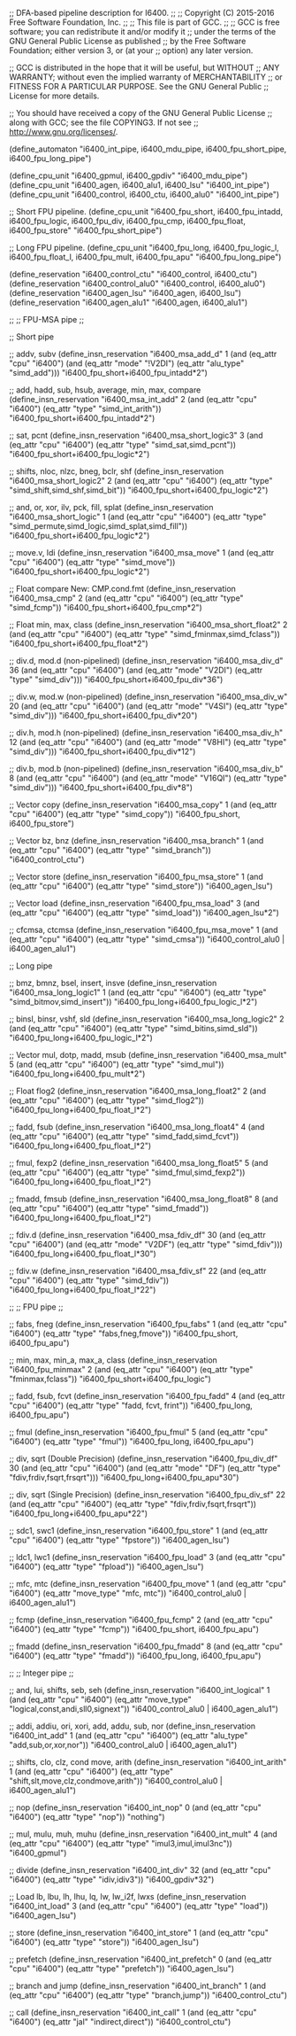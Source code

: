 ;; DFA-based pipeline description for I6400.
;;
;; Copyright (C) 2015-2016 Free Software Foundation, Inc.
;;
;; This file is part of GCC.
;;
;; GCC is free software; you can redistribute it and/or modify it
;; under the terms of the GNU General Public License as published
;; by the Free Software Foundation; either version 3, or (at your
;; option) any later version.

;; GCC is distributed in the hope that it will be useful, but WITHOUT
;; ANY WARRANTY; without even the implied warranty of MERCHANTABILITY
;; or FITNESS FOR A PARTICULAR PURPOSE.  See the GNU General Public
;; License for more details.

;; You should have received a copy of the GNU General Public License
;; along with GCC; see the file COPYING3.  If not see
;; <http://www.gnu.org/licenses/>.

(define_automaton "i6400_int_pipe, i6400_mdu_pipe, i6400_fpu_short_pipe,
		   i6400_fpu_long_pipe")

(define_cpu_unit "i6400_gpmul, i6400_gpdiv" "i6400_mdu_pipe")
(define_cpu_unit "i6400_agen, i6400_alu1, i6400_lsu" "i6400_int_pipe")
(define_cpu_unit "i6400_control, i6400_ctu, i6400_alu0" "i6400_int_pipe")

;; Short FPU pipeline.
(define_cpu_unit "i6400_fpu_short, i6400_fpu_intadd, i6400_fpu_logic,
		  i6400_fpu_div, i6400_fpu_cmp, i6400_fpu_float,
		  i6400_fpu_store" "i6400_fpu_short_pipe")

;; Long FPU pipeline.
(define_cpu_unit "i6400_fpu_long, i6400_fpu_logic_l, i6400_fpu_float_l,
		  i6400_fpu_mult, i6400_fpu_apu" "i6400_fpu_long_pipe")

(define_reservation "i6400_control_ctu" "i6400_control, i6400_ctu")
(define_reservation "i6400_control_alu0" "i6400_control, i6400_alu0")
(define_reservation "i6400_agen_lsu" "i6400_agen, i6400_lsu")
(define_reservation "i6400_agen_alu1" "i6400_agen, i6400_alu1")

;;
;; FPU-MSA pipe
;;

;; Short pipe

;; addv, subv
(define_insn_reservation "i6400_msa_add_d" 1
  (and (eq_attr "cpu" "i6400")
       (and (eq_attr "mode" "!V2DI")
	    (eq_attr "alu_type" "simd_add")))
  "i6400_fpu_short+i6400_fpu_intadd*2")

;; add, hadd, sub, hsub, average, min, max, compare
(define_insn_reservation "i6400_msa_int_add" 2
  (and (eq_attr "cpu" "i6400")
       (eq_attr "type" "simd_int_arith"))
  "i6400_fpu_short+i6400_fpu_intadd*2")

;; sat, pcnt
(define_insn_reservation "i6400_msa_short_logic3" 3
  (and (eq_attr "cpu" "i6400")
       (eq_attr "type" "simd_sat,simd_pcnt"))
  "i6400_fpu_short+i6400_fpu_logic*2")

;; shifts, nloc, nlzc, bneg, bclr, shf
(define_insn_reservation "i6400_msa_short_logic2" 2
  (and (eq_attr "cpu" "i6400")
       (eq_attr "type" "simd_shift,simd_shf,simd_bit"))
  "i6400_fpu_short+i6400_fpu_logic*2")

;; and, or, xor, ilv, pck, fill, splat
(define_insn_reservation "i6400_msa_short_logic" 1
  (and (eq_attr "cpu" "i6400")
       (eq_attr "type" "simd_permute,simd_logic,simd_splat,simd_fill"))
  "i6400_fpu_short+i6400_fpu_logic*2")

;; move.v, ldi
(define_insn_reservation "i6400_msa_move" 1
  (and (eq_attr "cpu" "i6400")
       (eq_attr "type" "simd_move"))
  "i6400_fpu_short+i6400_fpu_logic*2")

;; Float compare New: CMP.cond.fmt
(define_insn_reservation "i6400_msa_cmp" 2
  (and (eq_attr "cpu" "i6400")
       (eq_attr "type" "simd_fcmp"))
  "i6400_fpu_short+i6400_fpu_cmp*2")

;; Float min, max, class
(define_insn_reservation "i6400_msa_short_float2" 2
  (and (eq_attr "cpu" "i6400")
       (eq_attr "type" "simd_fminmax,simd_fclass"))
  "i6400_fpu_short+i6400_fpu_float*2")

;; div.d, mod.d (non-pipelined)
(define_insn_reservation "i6400_msa_div_d" 36
  (and (eq_attr "cpu" "i6400")
       (and (eq_attr "mode" "V2DI")
	    (eq_attr "type" "simd_div")))
  "i6400_fpu_short+i6400_fpu_div*36")

;; div.w, mod.w (non-pipelined)
(define_insn_reservation "i6400_msa_div_w" 20
  (and (eq_attr "cpu" "i6400")
       (and (eq_attr "mode" "V4SI")
	    (eq_attr "type" "simd_div")))
  "i6400_fpu_short+i6400_fpu_div*20")

;; div.h, mod.h (non-pipelined)
(define_insn_reservation "i6400_msa_div_h" 12
  (and (eq_attr "cpu" "i6400")
       (and (eq_attr "mode" "V8HI")
	    (eq_attr "type" "simd_div")))
  "i6400_fpu_short+i6400_fpu_div*12")

;; div.b, mod.b (non-pipelined)
(define_insn_reservation "i6400_msa_div_b" 8
  (and (eq_attr "cpu" "i6400")
       (and (eq_attr "mode" "V16QI")
	    (eq_attr "type" "simd_div")))
  "i6400_fpu_short+i6400_fpu_div*8")

;; Vector copy
(define_insn_reservation "i6400_msa_copy" 1
  (and (eq_attr "cpu" "i6400")
       (eq_attr "type" "simd_copy"))
  "i6400_fpu_short, i6400_fpu_store")

;; Vector bz, bnz
(define_insn_reservation "i6400_msa_branch" 1
  (and (eq_attr "cpu" "i6400")
       (eq_attr "type" "simd_branch"))
  "i6400_control_ctu")

;; Vector store
(define_insn_reservation "i6400_fpu_msa_store" 1
  (and (eq_attr "cpu" "i6400")
       (eq_attr "type" "simd_store"))
  "i6400_agen_lsu")

;; Vector load
(define_insn_reservation "i6400_fpu_msa_load" 3
  (and (eq_attr "cpu" "i6400")
       (eq_attr "type" "simd_load"))
  "i6400_agen_lsu*2")

;; cfcmsa, ctcmsa
(define_insn_reservation "i6400_fpu_msa_move" 1
  (and (eq_attr "cpu" "i6400")
       (eq_attr "type" "simd_cmsa"))
  "i6400_control_alu0 | i6400_agen_alu1")

;; Long pipe

;; bmz, bmnz, bsel, insert, insve
(define_insn_reservation "i6400_msa_long_logic1" 1
  (and (eq_attr "cpu" "i6400")
       (eq_attr "type" "simd_bitmov,simd_insert"))
  "i6400_fpu_long+i6400_fpu_logic_l*2")

;; binsl, binsr, vshf, sld
(define_insn_reservation "i6400_msa_long_logic2" 2
  (and (eq_attr "cpu" "i6400")
       (eq_attr "type" "simd_bitins,simd_sld"))
  "i6400_fpu_long+i6400_fpu_logic_l*2")

;; Vector mul, dotp, madd, msub
(define_insn_reservation "i6400_msa_mult" 5
  (and (eq_attr "cpu" "i6400")
       (eq_attr "type" "simd_mul"))
  "i6400_fpu_long+i6400_fpu_mult*2")

;; Float flog2
(define_insn_reservation "i6400_msa_long_float2" 2
  (and (eq_attr "cpu" "i6400")
       (eq_attr "type" "simd_flog2"))
  "i6400_fpu_long+i6400_fpu_float_l*2")

;; fadd, fsub
(define_insn_reservation "i6400_msa_long_float4" 4
  (and (eq_attr "cpu" "i6400")
       (eq_attr "type" "simd_fadd,simd_fcvt"))
  "i6400_fpu_long+i6400_fpu_float_l*2")

;; fmul, fexp2
(define_insn_reservation "i6400_msa_long_float5" 5
  (and (eq_attr "cpu" "i6400")
       (eq_attr "type" "simd_fmul,simd_fexp2"))
  "i6400_fpu_long+i6400_fpu_float_l*2")

;; fmadd, fmsub
(define_insn_reservation "i6400_msa_long_float8" 8
  (and (eq_attr "cpu" "i6400")
       (eq_attr "type" "simd_fmadd"))
  "i6400_fpu_long+i6400_fpu_float_l*2")

;; fdiv.d
(define_insn_reservation "i6400_msa_fdiv_df" 30
  (and (eq_attr "cpu" "i6400")
       (and (eq_attr "mode" "V2DF")
	    (eq_attr "type" "simd_fdiv")))
  "i6400_fpu_long+i6400_fpu_float_l*30")

;; fdiv.w
(define_insn_reservation "i6400_msa_fdiv_sf" 22
  (and (eq_attr "cpu" "i6400")
       (eq_attr "type" "simd_fdiv"))
  "i6400_fpu_long+i6400_fpu_float_l*22")

;;
;; FPU pipe
;;

;; fabs, fneg
(define_insn_reservation "i6400_fpu_fabs" 1
  (and (eq_attr "cpu" "i6400")
       (eq_attr "type" "fabs,fneg,fmove"))
  "i6400_fpu_short, i6400_fpu_apu")

;; min, max, min_a, max_a, class
(define_insn_reservation "i6400_fpu_minmax" 2
  (and (eq_attr "cpu" "i6400")
       (eq_attr "type" "fminmax,fclass"))
  "i6400_fpu_short+i6400_fpu_logic")

;; fadd, fsub, fcvt
(define_insn_reservation "i6400_fpu_fadd" 4
  (and (eq_attr "cpu" "i6400")
       (eq_attr "type" "fadd, fcvt, frint"))
  "i6400_fpu_long, i6400_fpu_apu")

;; fmul
(define_insn_reservation "i6400_fpu_fmul" 5
  (and (eq_attr "cpu" "i6400")
       (eq_attr "type" "fmul"))
  "i6400_fpu_long, i6400_fpu_apu")

;; div, sqrt (Double Precision)
(define_insn_reservation "i6400_fpu_div_df" 30
  (and (eq_attr "cpu" "i6400")
       (and (eq_attr "mode" "DF")
	    (eq_attr "type" "fdiv,frdiv,fsqrt,frsqrt")))
  "i6400_fpu_long+i6400_fpu_apu*30")

;; div, sqrt (Single Precision)
(define_insn_reservation "i6400_fpu_div_sf" 22
  (and (eq_attr "cpu" "i6400")
       (eq_attr "type" "fdiv,frdiv,fsqrt,frsqrt"))
  "i6400_fpu_long+i6400_fpu_apu*22")

;; sdc1, swc1
(define_insn_reservation "i6400_fpu_store" 1
  (and (eq_attr "cpu" "i6400")
       (eq_attr "type" "fpstore"))
  "i6400_agen_lsu")

;; ldc1, lwc1
(define_insn_reservation "i6400_fpu_load" 3
  (and (eq_attr "cpu" "i6400")
       (eq_attr "type" "fpload"))
  "i6400_agen_lsu")

;; mfc, mtc
(define_insn_reservation "i6400_fpu_move" 1
  (and (eq_attr "cpu" "i6400")
       (eq_attr "move_type" "mfc, mtc"))
  "i6400_control_alu0 | i6400_agen_alu1")

;; fcmp
(define_insn_reservation "i6400_fpu_fcmp" 2
  (and (eq_attr "cpu" "i6400")
       (eq_attr "type" "fcmp"))
  "i6400_fpu_short, i6400_fpu_apu")

;; fmadd
(define_insn_reservation "i6400_fpu_fmadd" 8
  (and (eq_attr "cpu" "i6400")
       (eq_attr "type" "fmadd"))
  "i6400_fpu_long, i6400_fpu_apu")

;;
;; Integer pipe
;;

;; and, lui, shifts, seb, seh
(define_insn_reservation "i6400_int_logical" 1
  (and (eq_attr "cpu" "i6400")
       (eq_attr "move_type" "logical,const,andi,sll0,signext"))
  "i6400_control_alu0 | i6400_agen_alu1")

;; addi, addiu, ori, xori, add, addu, sub, nor
(define_insn_reservation "i6400_int_add" 1
  (and (eq_attr "cpu" "i6400")
       (eq_attr "alu_type" "add,sub,or,xor,nor"))
  "i6400_control_alu0 | i6400_agen_alu1")

;; shifts, clo, clz, cond move, arith
(define_insn_reservation "i6400_int_arith" 1
  (and (eq_attr "cpu" "i6400")
       (eq_attr "type" "shift,slt,move,clz,condmove,arith"))
  "i6400_control_alu0 | i6400_agen_alu1")

;; nop
(define_insn_reservation "i6400_int_nop" 0
  (and (eq_attr "cpu" "i6400")
       (eq_attr "type" "nop"))
  "nothing")

;; mul, mulu, muh, muhu
(define_insn_reservation "i6400_int_mult" 4
  (and (eq_attr "cpu" "i6400")
       (eq_attr "type" "imul3,imul,imul3nc"))
  "i6400_gpmul")

;; divide
(define_insn_reservation "i6400_int_div" 32
  (and (eq_attr "cpu" "i6400")
       (eq_attr "type" "idiv,idiv3"))
  "i6400_gpdiv*32")

;; Load lb, lbu, lh, lhu, lq, lw, lw_i2f, lwxs
(define_insn_reservation "i6400_int_load" 3
  (and (eq_attr "cpu" "i6400")
       (eq_attr "type" "load"))
  "i6400_agen_lsu")

;; store
(define_insn_reservation "i6400_int_store" 1
  (and (eq_attr "cpu" "i6400")
       (eq_attr "type" "store"))
  "i6400_agen_lsu")

;; prefetch
(define_insn_reservation "i6400_int_prefetch" 0
  (and (eq_attr "cpu" "i6400")
       (eq_attr "type" "prefetch"))
  "i6400_agen_lsu")

;; branch and jump
(define_insn_reservation "i6400_int_branch" 1
  (and (eq_attr "cpu" "i6400")
       (eq_attr "type" "branch,jump"))
  "i6400_control_ctu")

;; call
(define_insn_reservation "i6400_int_call" 1
  (and (eq_attr "cpu" "i6400")
       (eq_attr "jal" "indirect,direct"))
  "i6400_control_ctu")
